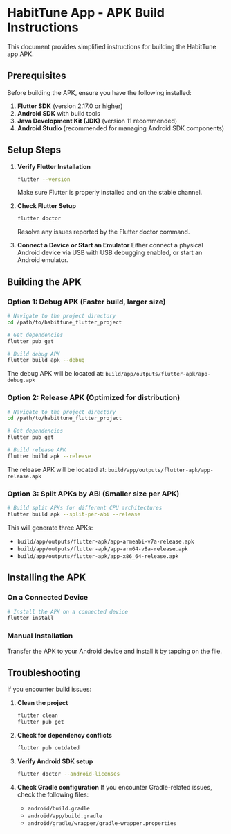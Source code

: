 # HabitTune App - APK Build Instructions

This document provides simplified instructions for building the HabitTune app APK.

## Prerequisites

Before building the APK, ensure you have the following installed:

1. **Flutter SDK** (version 2.17.0 or higher)
2. **Android SDK** with build tools
3. **Java Development Kit (JDK)** (version 11 recommended)
4. **Android Studio** (recommended for managing Android SDK components)

## Setup Steps

1. **Verify Flutter Installation**
   ```bash
   flutter --version
   ```
   Make sure Flutter is properly installed and on the stable channel.

2. **Check Flutter Setup**
   ```bash
   flutter doctor
   ```
   Resolve any issues reported by the Flutter doctor command.

3. **Connect a Device or Start an Emulator**
   Either connect a physical Android device via USB with USB debugging enabled,
   or start an Android emulator.

## Building the APK

### Option 1: Debug APK (Faster build, larger size)

```bash
# Navigate to the project directory
cd /path/to/habittune_flutter_project

# Get dependencies
flutter pub get

# Build debug APK
flutter build apk --debug
```

The debug APK will be located at:
`build/app/outputs/flutter-apk/app-debug.apk`

### Option 2: Release APK (Optimized for distribution)

```bash
# Navigate to the project directory
cd /path/to/habittune_flutter_project

# Get dependencies
flutter pub get

# Build release APK
flutter build apk --release
```

The release APK will be located at:
`build/app/outputs/flutter-apk/app-release.apk`

### Option 3: Split APKs by ABI (Smaller size per APK)

```bash
# Build split APKs for different CPU architectures
flutter build apk --split-per-abi --release
```

This will generate three APKs:
- `build/app/outputs/flutter-apk/app-armeabi-v7a-release.apk`
- `build/app/outputs/flutter-apk/app-arm64-v8a-release.apk`
- `build/app/outputs/flutter-apk/app-x86_64-release.apk`

## Installing the APK

### On a Connected Device

```bash
# Install the APK on a connected device
flutter install
```

### Manual Installation

Transfer the APK to your Android device and install it by tapping on the file.

## Troubleshooting

If you encounter build issues:

1. **Clean the project**
   ```bash
   flutter clean
   flutter pub get
   ```

2. **Check for dependency conflicts**
   ```bash
   flutter pub outdated
   ```

3. **Verify Android SDK setup**
   ```bash
   flutter doctor --android-licenses
   ```

4. **Check Gradle configuration**
   If you encounter Gradle-related issues, check the following files:
   - `android/build.gradle`
   - `android/app/build.gradle`
   - `android/gradle/wrapper/gradle-wrapper.properties`
